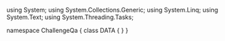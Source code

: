 ﻿using System;
using System.Collections.Generic;
using System.Linq;
using System.Text;
using System.Threading.Tasks;

namespace ChallengeQa
{
    class DATA
    {
    }
}
